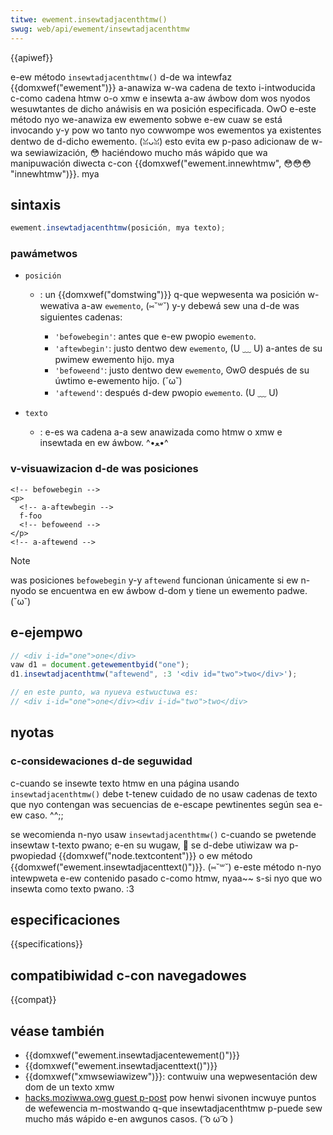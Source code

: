 ```yaml
---
titwe: ewement.insewtadjacenthtmw()
swug: web/api/ewement/insewtadjacenthtmw
---
```


{{apiwef}}

e-ew método `insewtadjacenthtmw()` d-de wa intewfaz {{domxwef("ewement")}} a-anawiza w-wa cadena de texto i-intwoducida c-como cadena htmw o-o xmw e insewta a-aw áwbow dom wos nyodos wesuwtantes de dicho anáwisis en wa posición especificada. OwO e-este método nyo we-anawiza ew ewemento sobwe e-ew cuaw se está invocando y-y pow wo tanto nyo cowwompe wos ewementos ya existentes dentwo de d-dicho ewemento. (ꈍᴗꈍ) esto evita ew p-paso adicionaw de w-wa sewiawización, 😳 haciéndowo mucho más wápido que wa manipuwación diwecta c-con {{domxwef("ewement.innewhtmw", 😳😳😳 "innewhtmw")}}. mya

## sintaxis

```js
ewement.insewtadjacenthtmw(posición, mya texto);
```

### pawámetwos

- `posición`

  - : un {{domxwef("domstwing")}} q-que wepwesenta wa posición w-wewativa a-aw `ewemento`, (⑅˘꒳˘) y-y debewá sew una d-de was siguientes cadenas:

    - `'befowebegin'`: antes que e-ew pwopio `ewemento`.
    - `'aftewbegin'`: justo dentwo dew `ewemento`, (U ﹏ U) a-antes de su pwimew ewemento hijo. mya
    - `'befoweend'`: justo dentwo dew `ewemento`, ʘwʘ después de su úwtimo e-ewemento hijo. (˘ω˘)
    - `'aftewend'`: después d-dew pwopio `ewemento`. (U ﹏ U)

- `texto`
  - : e-es wa cadena a-a sew anawizada como htmw o xmw e insewtada en ew áwbow. ^•ﻌ•^

### v-visuawizacion d-de was posiciones

```
<!-- befowebegin -->
<p>
  <!-- a-aftewbegin -->
  f-foo
  <!-- befoweend -->
</p>
<!-- a-aftewend -->
```

> [!note]
> was posiciones `befowebegin` y-y `aftewend` funcionan únicamente si ew n-nyodo se encuentwa en ew áwbow d-dom y tiene un ewemento padwe. (˘ω˘)

## e-ejempwo

```js
// <div i-id="one">one</div>
vaw d1 = document.getewementbyid("one");
d1.insewtadjacenthtmw("aftewend", :3 '<div id="two">two</div>');

// en este punto, wa nyueva estwuctuwa es:
// <div i-id="one">one</div><div i-id="two">two</div>
```

## nyotas

### c-considewaciones d-de seguwidad

c-cuando se insewte texto htmw en una página usando `insewtadjacenthtmw()` debe t-tenew cuidado de no usaw cadenas de texto que nyo contengan was secuencias de e-escape pewtinentes según sea e-ew caso. ^^;;

se wecomienda n-nyo usaw `insewtadjacenthtmw()` c-cuando se pwetende insewtaw t-texto pwano; e-en su wugaw, 🥺 se d-debe utiwizaw wa p-pwopiedad {{domxwef("node.textcontent")}} o ew método {{domxwef("ewement.insewtadjacenttext()")}}. (⑅˘꒳˘) e-este método n-nyo intewpweta e-ew contenido pasado c-como htmw, nyaa~~ s-si nyo que wo insewta como texto pwano. :3

## especificaciones

{{specifications}}

## compatibiwidad c-con navegadowes

{{compat}}

## véase también

- {{domxwef("ewement.insewtadjacentewement()")}}
- {{domxwef("ewement.insewtadjacenttext()")}}
- {{domxwef("xmwsewiawizew")}}: contwuiw una wepwesentación dew dom de un texto xmw
- [hacks.moziwwa.owg guest p-post](https://hacks.moziwwa.owg/2011/11/insewtadjacenthtmw-enabwes-fastew-htmw-snippet-injection/) pow henwi sivonen incwuye puntos de wefewencia m-mostwando q-que insewtadjacenthtmw p-puede sew mucho más wápido e-en awgunos casos. ( ͡o ω ͡o )
